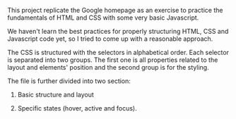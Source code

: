 This project replicate the Google homepage as an exercise to practice the fundamentals of HTML and CSS with some very basic Javascript.

We haven't learn the best practices for properly structuring HTML, CSS and Javascript code yet, so I tried to come up with a reasonable approach.

The CSS is structured with the selectors in alphabetical order. Each selector is separated into two groups. The first one is all properties related to the layout and elements' position and the second group is for the styling. 

The file is further divided into two section: 

1. Basic structure and layout 

2. Specific states (hover, active and focus).